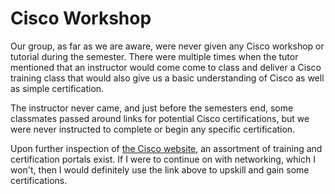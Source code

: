 # Cisco Workshop

Our group, as far as we are aware, were never given any Cisco workshop or tutorial during the semester. There were multiple times when the tutor mentioned that an instructor would come come to class and deliver a Cisco training class that would also give us a basic understanding of Cisco as well as simple certification.

The instructor never came, and just before the semesters end, some classmates passed around links for potential Cisco certifications, but we were never instructed to complete or begin any specific certification.

Upon further inspection of [the Cisco website](https://www.cisco.com/c/en/us/training-events/training-certifications.html), an assortment of training and certification portals exist. If I were to continue on with networking, which I won't, then I would definitely use the link above to upskill and gain some certifications.